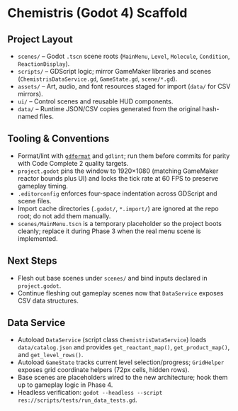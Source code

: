 # Chemistris (Godot 4) Scaffold

## Project Layout
- `scenes/` – Godot `.tscn` scene roots (`MainMenu`, `Level`, `Molecule`, `Condition`, `ReactionDisplay`).
- `scripts/` – GDScript logic; mirror GameMaker libraries and scenes (`ChemistrisDataService.gd`, `GameState.gd`, `scene/*.gd`).
- `assets/` – Art, audio, and font resources staged for import (`data/` for CSV mirrors).
- `ui/` – Control scenes and reusable HUD components.
- `data/` – Runtime JSON/CSV copies generated from the original hash-named files.

## Tooling & Conventions
- Format/lint with [`gdformat`](https://github.com/Scony/godot-gdscript-toolkit) and `gdlint`; run them before commits for parity with Code Complete 2 quality targets.
- `project.godot` pins the window to 1920×1080 (matching GameMaker reactor bounds plus UI) and locks the tick rate at 60 FPS to preserve gameplay timing.
- `.editorconfig` enforces four-space indentation across GDScript and scene files.
- Import cache directories (`.godot/`, `*.import/`) are ignored at the repo root; do not add them manually.
- `scenes/MainMenu.tscn` is a temporary placeholder so the project boots cleanly; replace it during Phase 3 when the real menu scene is implemented.

## Next Steps
- Flesh out base scenes under `scenes/` and bind inputs declared in `project.godot`.
- Continue fleshing out gameplay scenes now that `DataService` exposes CSV data structures.

## Data Service
- Autoload `DataService` (script class `ChemistrisDataService`) loads `data/catalog.json` and provides `get_reactant_map()`, `get_product_map()`, and `get_level_rows()`.
- Autoload `GameState` tracks current level selection/progress; `GridHelper` exposes grid coordinate helpers (72px cells, hidden rows).
- Base scenes are placeholders wired to the new architecture; hook them up to gameplay logic in Phase 4.
- Headless verification: `godot --headless --script res://scripts/tests/run_data_tests.gd`.
